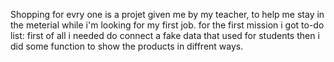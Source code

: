 Shopping for evry one is a projet given me by my teacher, to help me stay in the meterial while i'm looking for my first job.
for the first mission i got to-do list:
first of all i needed do connect a fake data that used for students then i did some function to show the products in diffrent ways.
